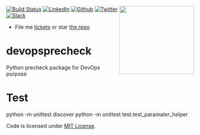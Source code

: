 <a href="https://github.com/DennyZhang?tab=followers"><img align="right" width="200" height="183" src="https://www.dennyzhang.com/wp-content/uploads/denny/watermark/github.png" /></a>

[![Build Status](https://travis-ci.org/DennyZhang/devopsprecheck.svg?branch=master)](https://travis-ci.org/DennyZhang/devopsprecheck) [![LinkedIn](https://www.dennyzhang.com/wp-content/uploads/sns/linkedin.png)](https://www.linkedin.com/in/dennyzhang001) [![Github](https://www.dennyzhang.com/wp-content/uploads/sns/github.png)](https://github.com/DennyZhang) [![Twitter](https://www.dennyzhang.com/wp-content/uploads/sns/twitter.png)](https://twitter.com/dennyzhang001) [![Slack](https://www.dennyzhang.com/wp-content/uploads/sns/slack.png)](https://www.dennyzhang.com/slack)

- File me [tickets](https://github.com/DennyZhang/devopsprecheck/issues) or star [the repo](https://github.com/DennyZhang/devopsprecheck)

# devopsprecheck
Python precheck package for DevOps purpose

# Test
python -m unittest discover
python -m unittest test.test_paramater_helper

Code is licensed under [MIT License](https://www.dennyzhang.com/wp-content/mit_license.txt).
